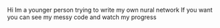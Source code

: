 Hi Im a younger person trying to write my own nural network 
If you want you can see my messy code and watch my progress
